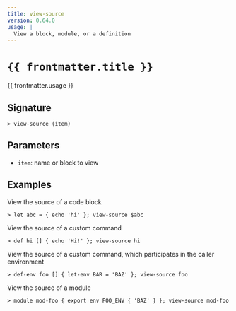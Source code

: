 ```yaml
---
title: view-source
version: 0.64.0
usage: |
  View a block, module, or a definition
---
```


<script>
  import { usePageFrontmatter } from '@vuepress/client';
  export default { computed: { frontmatter() { return usePageFrontmatter().value; } } }
</script>

# <code>{{ frontmatter.title }}</code>

<div style='white-space: pre-wrap;'>{{ frontmatter.usage }}</div>

## Signature

```> view-source (item)```

## Parameters

 -  `item`: name or block to view

## Examples

View the source of a code block
```shell
> let abc = { echo 'hi' }; view-source $abc
```

View the source of a custom command
```shell
> def hi [] { echo 'Hi!' }; view-source hi
```

View the source of a custom command, which participates in the caller environment
```shell
> def-env foo [] { let-env BAR = 'BAZ' }; view-source foo
```

View the source of a module
```shell
> module mod-foo { export env FOO_ENV { 'BAZ' } }; view-source mod-foo
```
